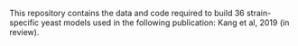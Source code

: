 This repository contains the data and code required to build 36 strain-specific yeast models used in the following publication: Kang et al, 2019 (in review).